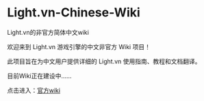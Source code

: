 # Light.vn-Chinese-Wiki

Light.vn的非官方简体中文wiki

欢迎来到 Light.vn 游戏引擎的中文非官方 Wiki 项目！

此项目旨在为中文用户提供详细的 Light.vn 使用指南、教程和文档翻译。

目前Wiki正在建设中……

点击进入：[官方wiki](https://wikiwiki.jp/lightvn/commands)
